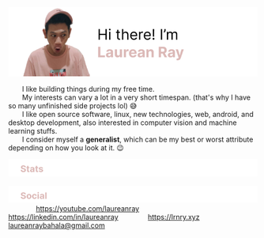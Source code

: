 ![banner](https://raw.githubusercontent.com/laureanray/laureanray/master/banner.png) 

  I like building things during my free time.  
  My interests can vary a lot in a very short timespan. (that's why I have so many unfinished side projects lol) :sweat_smile:  
  I like open source software, linux, new technologies, web, android, and desktop development, also interested in computer vision and machine learning stuffs.  
  I consider myself a **generalist**, which can be my best or worst attribute depending on how you look at it. :wink:

![stat](https://raw.githubusercontent.com/laureanray/laureanray/master/stat.png) 
  
    
![social](https://raw.githubusercontent.com/laureanray/laureanray/master/soc.png) 
    <https://youtube.com/laureanray>
    <https://linkedin.com/in/laureanray>
    <https://lrnry.xyz>
    <laureanraybahala@gmail.com>
